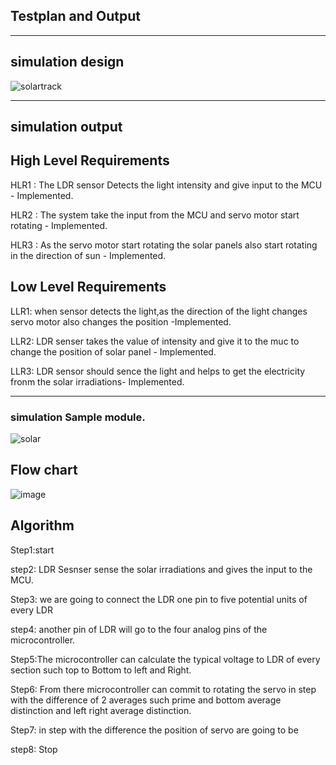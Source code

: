 ## Testplan and Output
----------------------
## simulation design

![solartrack](https://user-images.githubusercontent.com/98837660/157019194-e54dbdc0-db66-4cb2-86a2-28d5c52855d4.png)

----------------------------
## simulation output 

## High Level Requirements

HLR1 : The LDR sensor Detects the light intensity and give input to the MCU - Implemented.

HLR2 : The system take the input from the MCU and servo motor start rotating - 	Implemented.

HLR3 : As the servo motor start rotating the solar panels also start rotating in the direction of sun -	Implemented.

## Low Level Requirements

LLR1: when sensor detects the light,as the direction of the light changes servo motor also changes the position -Implemented. 

LLR2: LDR senser takes the value of intensity and give it to the muc to change the position of solar panel -	Implemented.

LLR3: LDR sensor should sence the light and helps to get the electricity fronm the solar irradiations-	Implemented.

-----------------------------

   ### simulation Sample module.

![solar](https://user-images.githubusercontent.com/98837660/157020611-2a4a2400-b782-4b6d-aeba-aa8885e7a35b.png)

## Flow chart
  
  ![image](https://user-images.githubusercontent.com/98837660/157019990-1d54e69b-4094-40c4-8ff5-736f7e62114e.png)


  
 ## Algorithm
 
Step1:start

step2: LDR Sesnser sense the solar irradiations and gives the input to the MCU.

Step3: we are going to connect the LDR one pin to five potential units of every LDR

step4: another pin of LDR will go to the four analog pins of the microcontroller.

Step5:The microcontroller can calculate the typical voltage to LDR of every section such top to Bottom to left and Right.

Step6: From there microcontroller can commit to rotating the servo in step with the difference of 2 averages such prime and bottom average distinction and left right average distinction.

Step7: in step with the difference the position of servo are going to be

step8: Stop

  
